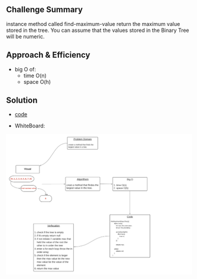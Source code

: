 ## Challenge Summary
instance method called find-maximum-value return the maximum value stored in the tree. You can assume that the values stored in the Binary Tree will be numeric.

## Approach & Efficiency

* big O of: 
    - time O(n)
    - space O(h)

## Solution
* [code](https://github.com/BayanAbualhaj/data-structures-and-algorithms/blob/master/401challenges/tree/tree.js)

* WhiteBoard:

![](assets/board.png)
